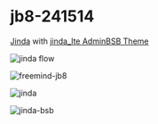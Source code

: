 # jb8-241514
[Jinda](https://github.com/kul1/jinda) with [jinda_lte AdminBSB Theme](https://github.com/kul1/jinda_bsb) 

![jinda flow](https://user-images.githubusercontent.com/3953832/34096052-81f00ec8-e399-11e7-944c-0df23ba154c4.png)

![freemind-jb8](https://user-images.githubusercontent.com/3953832/34094899-c592b392-e394-11e7-9cf1-7cc34ac90c69.png)


![jinda](https://user-images.githubusercontent.com/3953832/34095065-8b417ad8-e395-11e7-9573-6e537c3b8fb2.png)


![jinda-bsb](https://user-images.githubusercontent.com/3953832/34094715-02e57334-e394-11e7-8b00-d11cf4a1c066.png)